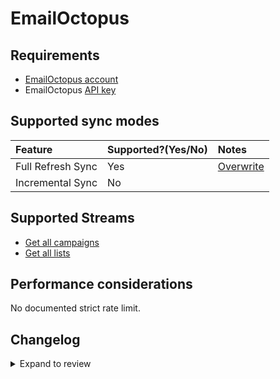 # EmailOctopus

## Requirements

- [EmailOctopus account](https://help.emailoctopus.com)
- EmailOctopus [API key](https://help.emailoctopus.com/article/165-how-to-create-and-delete-api-keys)

## Supported sync modes

| Feature           | Supported?\(Yes/No\) | Notes                                                                                          |
| :---------------- | :------------------- | :--------------------------------------------------------------------------------------------- |
| Full Refresh Sync | Yes                  | [Overwrite](https://docs.airbyte.com/understanding-airbyte/connections/full-refresh-overwrite) |
| Incremental Sync  | No                   |                                                                                                |

## Supported Streams

- [Get all campaigns](https://emailoctopus.com/api-documentation/campaigns/get-all)
- [Get all lists](https://emailoctopus.com/api-documentation/lists/get-all)

## Performance considerations

No documented strict rate limit.

## Changelog

<details>
  <summary>Expand to review</summary>

| Version | Date       | Pull Request                                             | Subject                                                                         |
| :------ | :--------- | :------------------------------------------------------- | :------------------------------------------------------------------------------ |
| 0.1.13 | 2024-07-27 | [42799](https://github.com/airbytehq/airbyte/pull/42799) | Update dependencies |
| 0.1.12 | 2024-07-20 | [42167](https://github.com/airbytehq/airbyte/pull/42167) | Update dependencies |
| 0.1.11 | 2024-07-13 | [41797](https://github.com/airbytehq/airbyte/pull/41797) | Update dependencies |
| 0.1.10 | 2024-07-10 | [41447](https://github.com/airbytehq/airbyte/pull/41447) | Update dependencies |
| 0.1.9 | 2024-07-09 | [41283](https://github.com/airbytehq/airbyte/pull/41283) | Update dependencies |
| 0.1.8 | 2024-07-06 | [40920](https://github.com/airbytehq/airbyte/pull/40920) | Update dependencies |
| 0.1.7 | 2024-06-25 | [40307](https://github.com/airbytehq/airbyte/pull/40307) | Update dependencies |
| 0.1.6 | 2024-06-22 | [40100](https://github.com/airbytehq/airbyte/pull/40100) | Update dependencies |
| 0.1.5 | 2024-06-04 | [38945](https://github.com/airbytehq/airbyte/pull/38945) | [autopull] Upgrade base image to v1.2.1 |
| 0.1.4 | 2024-05-28 | [38718](https://github.com/airbytehq/airbyte/pull/38718) | Upgrade to CDK 0.80.0 and manage dependencies with Poetry. |
| 0.1.3 | 2024-04-19 | [37154](https://github.com/airbytehq/airbyte/pull/37154) | Upgrade to CDK 0.80.0 and manage dependencies with Poetry. |
| 0.1.2 | 2024-04-15 | [37154](https://github.com/airbytehq/airbyte/pull/37154) | Base image migration: remove Dockerfile and use the python-connector-base image |
| 0.1.1 | 2024-04-12 | [37154](https://github.com/airbytehq/airbyte/pull/37154) | schema descriptions |
| 0.1.0 | 2022-10-29 | [18647](https://github.com/airbytehq/airbyte/pull/18647) | Initial commit |

</details>
